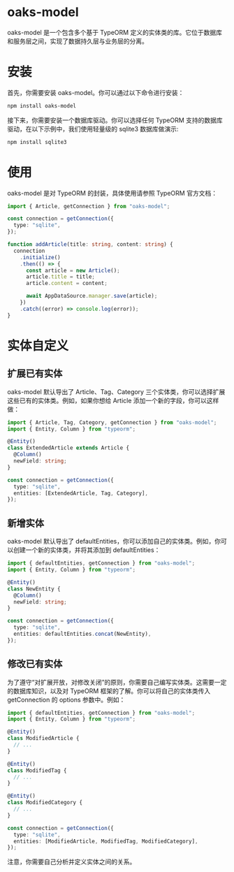 # oaks-model

oaks-model 是一个包含多个基于 TypeORM 定义的实体类的库。它位于数据库和服务层之间，实现了数据持久层与业务层的分离。

# 安装

首先，你需要安装 oaks-model。你可以通过以下命令进行安装：

```bash
npm install oaks-model
```

接下来，你需要安装一个数据库驱动。你可以选择任何 TypeORM 支持的数据库驱动，在以下示例中，我们使用轻量级的 sqlite3 数据库做演示:

```bash
npm install sqlite3
```

# 使用

oaks-model 是对 TypeORM 的封装，具体使用请参照 TypeORM 官方文档：

```ts
import { Article, getConnection } from "oaks-model";

const connection = getConnection({
  type: "sqlite",
});

function addArticle(title: string, content: string) {
  connection
    .initialize()
    .then(() => {
      const article = new Article();
      article.title = title;
      article.content = content;

      await AppDataSource.manager.save(article);
    })
    .catch((error) => console.log(error));
}
```

# 实体自定义

## 扩展已有实体

oaks-model 默认导出了 Article、Tag、Category 三个实体类，你可以选择扩展这些已有的实体类。例如，如果你想给 Article 添加一个新的字段，你可以这样做：

```ts
import { Article, Tag, Category, getConnection } from "oaks-model";
import { Entity, Column } from "typeorm";

@Entity()
class ExtendedArticle extends Article {
  @Column()
  newField: string;
}

const connection = getConnection({
  type: "sqlite",
  entities: [ExtendedArticle, Tag, Category],
});
```

## 新增实体

oaks-model 默认导出了 defaultEntities，你可以添加自己的实体类。例如，你可以创建一个新的实体类，并将其添加到 defaultEntities：

```ts
import { defaultEntities, getConnection } from "oaks-model";
import { Entity, Column } from "typeorm";

@Entity()
class NewEntity {
  @Column()
  newField: string;
}

const connection = getConnection({
  type: "sqlite",
  entities: defaultEntities.concat(NewEntity),
});
```

## 修改已有实体

为了遵守“对扩展开放，对修改关闭”的原则，你需要自己编写实体类。这需要一定的数据库知识，以及对 TypeORM 框架的了解。你可以将自己的实体类传入 getConnection 的 options 参数中。例如：

```ts
import { defaultEntities, getConnection } from "oaks-model";
import { Entity, Column } from "typeorm";

@Entity()
class ModifiedArticle {
  // ...
}

@Entity()
class ModifiedTag {
  // ...
}

@Entity()
class ModifiedCategory {
  // ...
}

const connection = getConnection({
  type: "sqlite",
  entities: [ModifiedArticle, ModifiedTag, ModifiedCategory],
});
```

注意，你需要自己分析并定义实体之间的关系。
